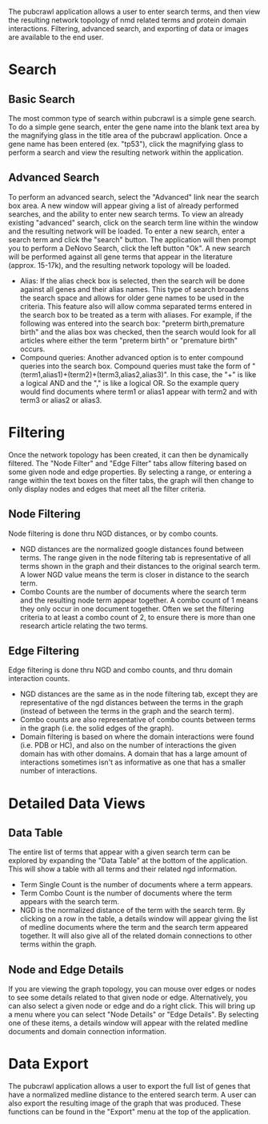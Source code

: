 The pubcrawl application allows a user to enter search terms, and then view the resulting network topology of nmd related terms and protein domain interactions.  Filtering, advanced search, and exporting of data or images are available to the end user.

# Search #

## Basic Search ##
The most common type of search within pubcrawl is a simple gene search.  To do a simple gene search, enter the gene name into the blank text area by the magnifying glass in the title area of the pubcrawl application.  Once a gene name has been entered (ex. "tp53"), click the magnifying glass to perform a search and view the resulting network within the application.

## Advanced Search ##
To perform an advanced search, select the "Advanced" link near the search box area.  A new window will appear giving a list of already performed searches, and the ability to enter new search terms.  To view an already existing "advanced" search, click on the search term line within the window and the resulting network will be loaded.  To enter a new search, enter a search term and click the "search" button.  The application will then prompt you to perform a DeNovo Search, click the left button "Ok".  A new search will be performed against all gene terms that appear in the literature (approx. 15-17k), and the resulting network topology will be loaded.
  * Alias:  If the alias check box is selected, then the search will be done against all genes and their alias names.  This type of search broadens the search space and allows for older gene names to be used in the criteria.  This feature also will allow comma separated terms entered in the search box to be treated as a term with aliases.  For example, if the following was entered into the search box: "preterm birth,premature birth"  and the alias box was checked, then the search would look for all articles where either the term "preterm birth" or "premature birth" occurs.
  * Compound queries:  Another advanced option is to enter compound queries into the search box.  Compound queries must take the form of "(term1,alias1)+(term2)+(term3,alias2,alias3)".  In this case, the "+" is like a logical AND and the "," is like a logical OR.  So the example query would find documents where term1 or alias1 appear with term2 and with term3 or alias2 or alias3.


# Filtering #
Once the network topology has been created, it can then be dynamically filtered.  The "Node Filter" and "Edge Filter" tabs allow filtering based on some given node and edge properties.  By selecting a range, or entering a range within the text boxes on the filter tabs, the graph will then change to only display nodes and edges that meet all the filter criteria.

## Node Filtering ##
Node filtering is done thru NGD distances, or by combo counts.
  * NGD distances are the normalized google distances found between terms.  The range given in the node filtering tab is representative of all terms shown in the graph and their distances to the original search term.  A lower NGD value means the term is closer in distance to the search term.
  * Combo Counts are the number of documents where the search term and the resulting node term appear together. A combo count of 1 means they only occur in one document together.  Often we set the filtering criteria to at least a combo count of 2, to ensure there is more than one research article relating the two terms.

## Edge Filtering ##
Edge filtering is done thru NGD and combo counts, and thru domain interaction counts.
  * NGD distances are the same as in the node filtering tab, except they are representative of the ngd distances between the terms in the graph (instead of between the terms in the graph and the search term).
  * Combo counts are also representative of combo counts between terms in the graph (i.e. the solid edges of the graph).
  * Domain filtering is based on where the domain interactions were found (i.e. PDB or HC), and also on the number of interactions the given domain has with other domains.  A domain that has a large amount of interactions sometimes isn't as informative as one that has a smaller number of interactions.

# Detailed Data Views #

## Data Table ##
The entire list of terms that appear with a given search term can be explored by expanding the "Data Table" at the bottom of the application.  This will show a table with all terms and their related ngd information.
  * Term Single Count is the number of documents where a term appears.
  * Term Combo Count is the number of documents where the term appears with the search term.
  * NGD is the normalized distance of the term with the search term.
By clicking on a row in the table, a details window will appear giving the list of medline documents where the term and the search term appeared together.  It will also give all of the related domain connections to other terms within the graph.

## Node and Edge Details ##
If you are viewing the graph topology, you can mouse over edges or nodes to see some details related to that given node or edge.  Alternatively, you can also select a given node or edge and do a right click.  This will bring up a menu where you can select "Node Details" or "Edge Details".  By selecting one of these items, a details window will appear with the related medline documents and domain connection information.

# Data Export #
The pubcrawl application allows a user to export the full list of genes that have a normalized medline distance to the entered search term.  A user can also export the resulting image of the graph that was produced.  These functions can be found in the "Export" menu at the top of the application.